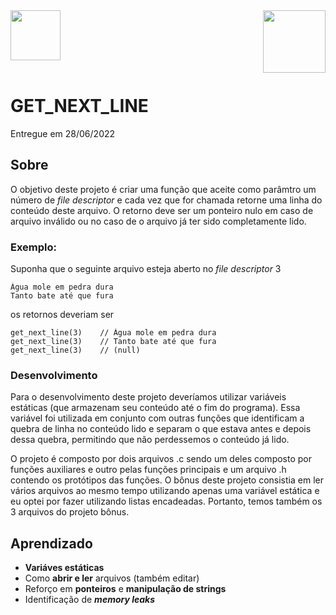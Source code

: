<div><img src="https://game.42sp.org.br/static/assets/images/42-saopaulo.png" height=80>
<img src="https://game.42sp.org.br/static/assets/achievements/get_next_linee.png" align="right" height=100></div>

<br>

# GET_NEXT_LINE
Entregue em 28/06/2022

## Sobre

O objetivo deste projeto é criar uma função que aceite como parâmtro um número de <i>file descriptor</i>
e cada vez que for chamada retorne uma linha do conteúdo deste arquivo. O retorno deve ser um ponteiro
nulo em caso de arquivo inválido ou no caso de o arquivo já ter sido completamente lido.

### Exemplo:
Suponha que o seguinte arquivo esteja aberto no <i>file descriptor</i> 3

	Água mole em pedra dura
	Tanto bate até que fura

os retornos deveriam ser

	get_next_line(3)	// Água mole em pedra dura
	get_next_line(3)	// Tanto bate até que fura
	get_next_line(3)	// (null)

### Desenvolvimento
Para o desenvolvimento deste projeto deveríamos utilizar variáveis estáticas (que armazenam seu conteúdo até o fim do programa).
Essa variável foi utilizada em conjunto com outras funções que identificam a quebra de linha no conteúdo lido e separam
o que estava antes e depois dessa quebra, permitindo que não perdessemos o conteúdo já lido.

O projeto é composto por dois arquivos .c sendo um deles composto por funções auxiliares e outro pelas funções principais
e um arquivo .h contendo os protótipos das funções.
O bônus deste projeto consistia em ler vários arquivos ao mesmo tempo utilizando apenas uma variável estática e eu optei
por fazer utilizando listas encadeadas. Portanto, temos também os 3 arquivos do projeto bônus.


## Aprendizado
- <b>Variáves estáticas</b>
- Como <b>abrir e ler</b> arquivos (também editar)
- Reforço em <b>ponteiros</b> e <b>manipulação de strings</b>
- Identificação de <b><i>memory leaks</i></b>
